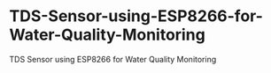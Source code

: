 # TDS-Sensor-using-ESP8266-for-Water-Quality-Monitoring
TDS Sensor using ESP8266 for Water Quality Monitoring
